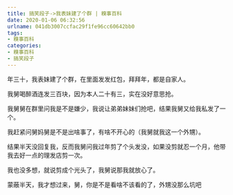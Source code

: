 ```yaml
---
title: 搞笑段子->我表妹建了个群 | 糗事百科
date: 2020-01-06 06:32:56
urlname: 041db3007ccfac29f1fe96cc60642bb0
tags: 
- 糗事百科
categories:
- 糗事百科
- 搞笑段子
---
```

年三十，我表妹建了个群，在里面发发红包，拜拜年，都是自家人。

我舅喝醉酒连发三百块，因为本人二十有三，实在没好意思抢。

我舅舅在群里问我是不是嫌少，我说让弟弟妹妹们抢吧，结果我舅又给我私发了一个。

我赶紧问舅妈舅是不是出啥事了，有啥不开心的（我舅就我这一个外甥）。

结果半天没回复我，反而我舅问我过年剪了个头发没，如果没剪就忍一个月，他带我去好一点的理发店剪一次。

我也没多想，就说剪成个光头了，我舅说那我就放心了。

蒙蔽半天，我才想过来，舅，你是不是看啥不该看的了，外甥没那么坑吧


